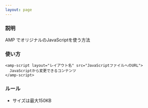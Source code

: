 ```yaml
---
layout: page
---
```


### 説明

AMP でオリジナルのJavaScriptを使う方法

### 使い方

    <amp-script layout="レイアウト名" src="JavaScriptファイルへのURL">
      JavaScriptから変更できるコンテンツ
    </amp-script>

### ルール

- サイズは最大150KB
